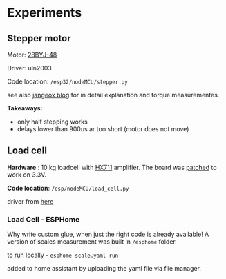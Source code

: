 # Experiments

## Stepper motor

Motor: [28BYJ-48](https://www.tinytronics.nl/shop/nl/robotica/motoren/motor/stappen-motor-met-uln2003-motoraansturing)

Driver: uln2003

Code location: `/esp32/nodeMCU/stepper.py`

see also [jangeox blog](http://www.jangeox.be/2013/10/stepper-motor-28byj-48_25.html) for in detail explanation and torque measurementes.

**Takeaways:**

  * only half stepping works
  * delays lower than 900us ar too short (motor does not move)

## Load cell

**Hardware** :  10 kg loadcell with [HX711](https://www.tinytronics.nl/shop/nl/sensoren/gewicht-druk-kracht/load-cell-versterker-hx711) amplifier.  The board was [patched](https://hackaday.io/project/1741-honeybee-hive-monitoring/log/9780-modifying-the-hx711-breakout-board-for-33v-operation) to work on 3.3V.

**Code location**: `/esp/nodeMCU/load_cell.py`

driver from [here](https://github.com/SergeyPiskunov/micropython-hx711)

### Load Cell - ESPHome

Why write custom glue, when just the right code is already available!
A version of scales measurement was built in `/esphome` folder.

to run locally - `esphome scale.yaml run`

added to home assistant by uploading the yaml file via file manager.
